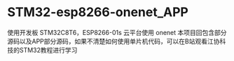 # STM32-esp8266-onenet_APP
使用开发板 STM32C8T6，ESP8266-01s
云平台使用 onenet
本项目回包含部分源码以及APP部分源码，如果不清楚如何使用单片机代码，可以在B站观看江协科技的STM32教程进行学习
